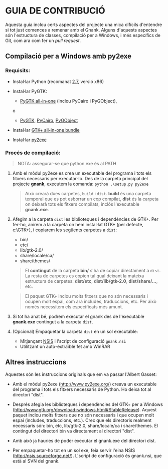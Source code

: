 GUIA DE CONTRIBUCIÓ
===================

Aquesta guia inclou certs aspectes del projecte una mica difícils d'entendre
si tot just comences a remenar amb el Gnank.
Alguns d'aquests aspectes són l'estructura de classes, compilació per a Windows,
i més específics de Git, com ara com fer un _pull request_.

Compilació per a Windows amb py2exe
------------------------------------

### Requisits:

 * Instal·lar Python (recomanat [2.7](http://www.python.org/download/releases/2.7.3/), versió x86)

 * Instal·lar PyGTK:

    - [PyGTK all-in-one](http://ftp.gnome.org/pub/GNOME/binaries/win32/pygtk/2.24/) (inclou PyCairo i PyGObject),

    o

    - [PyGTK](http://ftp.gnome.org/pub/GNOME/binaries/win32/pygtk/2.24/), [PyCairo](http://ftp.gnome.org/pub/GNOME/binaries/win32/pycairo/1.8/), [PyGObject](http://ftp.gnome.org/pub/GNOME/binaries/win32/pygobject/2.28/)

 * Instal·lar [GTK+ all-in-one bundle](http://www.gtk.org/download/win32.php)

 * Instal·lar [py2exe](http://sourceforge.net/projects/py2exe/files/py2exe/)


### Procés de compilació:

> NOTA: assegurar-se que python.exe és al PATH

1. Amb el mòdul py2exe es crea un executable del programa i tots els fitxers
   necessaris per executar-lo.
   Des de la carpeta principal del projecte **gnank**, executem la comanda:
   `python .\setup.py py2exe`

   > Això crearà dues carpetes, `build` i `dist`. **build** és una carpeta
   > temporal que es pot esborrar un cop compilat, **dist** és la carpeta on
   > deixarà tots els fitxers compilats, inclós l'executable **gnank.exe**.

2. Afegim a la carpeta `dist` les biblioteques i dependències de GTK+. Per
   fer-ho, anirem a la carpeta on hem instal·lat GTK+ (per defecte, c:\GTK+),
   i copiarem les següents carpetes a `dist`:

   - bin/
   - etc/
   - lib/gtk-2.0/
   - share/locale/ca/
   - share/themes/

   > El **contingut** de la carpeta **bin/** s'ha de copiar directament a `dist`.
   > La resta de carpetes es copien tal qual deixant la mateixa estructura de
   > carpetes: **dist/etc**, **dist/lib/gtk-2.0**, **dist/share/...**, etc.

   > El paquet GTK+ inclou molts fitxers que no són necessaris i ocupen molt
   > espai, com ara includes, traduccions, etc. Per això només necessitem els
   > especificats més amunt.

3. Si tot ha anat bé, podrem executar el gnank des de l'executable **gnank.exe**
   contingut a la carpeta `dist`.

4. (Opcional) Empaquetar la carpeta `dist` en un sol executable:

   - Mitjançant [NSIS](http://nsis.sourceforge.net/) i l'script de configuració
     `gnank.nsi`
   - Utilitzant un auto-extraïble fet amb WinRAR


Altres instruccions
--------------------

Aquestes són les instruccions originals que em va passar l'Albert Gasset:

 * Amb el mòdul py2exe (http://www.py2exe.org/) creava un executable del
programa i tots els fitxers necessaris de Python. Ho deixa tot al
directori "dist".

 * Després afegia les biblioteques i dependències del GTK+ per a Windows
(http://www.gtk.org/download-windows.html#StableRelease). Aquest paquet
inclou molts fitxers que no són necessaris i que ocupen molt espai
(includes, traduccions, etc.). Crec que els directoris realment
necessaris són: bin, etc, lib/gtk-2.0, share/locale/ca i share/themes.
El contingut del directori bin va directament al directori "dist".

 * Amb això ja hauries de poder executar el gnank.exe del directori
dist.

 * Per empaquetar-ho tot en un sol exe, feia servir l'eina NSIS
(http://nsis.sourceforge.net/). L'script de configuració és gnank.nsi,
que està al SVN del gnank.
